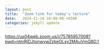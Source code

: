 ```yaml
---
layout: post
title:  "Zoom link for today's lecture"
date:   2024-11-16 10:00:00 +0200
categories: jekyll update
---
```


https://us04web.zoom.us/j/75785957008?pwd=ntmRjDJtonwvwZzkeOLsy2MAuVmQ8D.1
